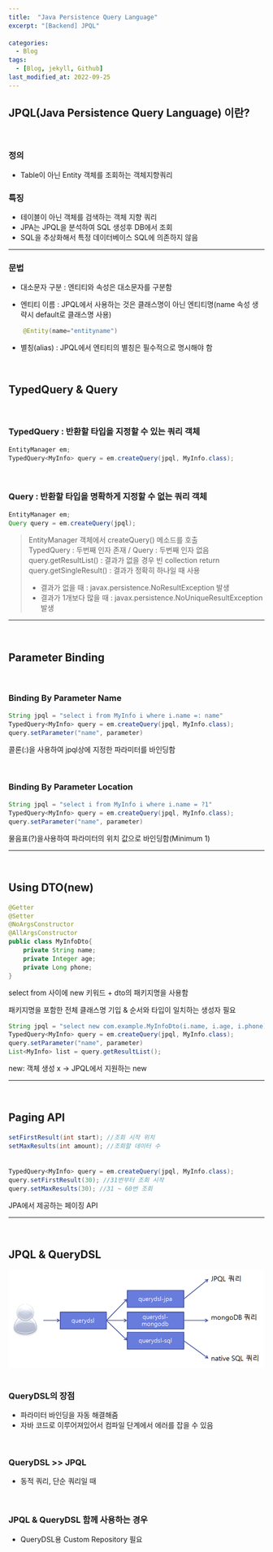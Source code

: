 ```yaml
---
title:  "Java Persistence Query Language"
excerpt: "[Backend] JPQL"

categories:
  - Blog
tags:
  - [Blog, jekyll, Github]
last_modified_at: 2022-09-25
---
```



##  JPQL(Java Persistence Query Language) 이란?
<br />

### 정의 
- Table이 아닌 Entity 객체를 조회하는 객체지향쿼리


### 특징
- 테이블이 아닌 객체를 검색하는 객체 지향 쿼리
- JPA는 JPQL을 분석하여 SQL 생성후 DB에서 조회
- SQL을 추상화해서 특정 데이터베이스 SQL에 의존하지 않음

---

### 문법

- 대소문자 구분 : 엔티티와 속성은 대소문자를 구분함

- 엔티티 이름 : JPQL에서 사용하는 것은 클래스명이 아닌 엔티티명(name 속성 생략시 default로 클래스명 사용)
```java
    @Entity(name="entityname")
```
- 별칭(alias) : JPQL에서 엔티티의 별칭은 필수적으로 명시해야 함

<br />

## TypedQuery & Query

<br />

### TypedQuery : 반환할 타입을 지정할 수 있는 쿼리 객체

```java
EntityManager em;
TypedQuery<MyInfo> query = em.createQuery(jpql, MyInfo.class);
```

<br />

### Query : 반환할 타입을 명확하게 지정할 수 없는 쿼리 객체

```java
EntityManager em;
Query query = em.createQuery(jpql);
```

> EntityManager 객체에서 createQuery() 메소드를 호출<br />
> TypedQuery : 두번째 인자 존재 / Query : 두번째 인자 없음<br />
> query.getResultList() : 결과가 없을 경우 빈 collection return<br />
> query.getSingleResult() : 결과가 정확히 하나일 때 사용
>- 결과가 없을 때 : javax.persistence.NoResultException 발생
>- 결과가 1개보다 많을 때 : javax.persistence.NoUniqueResultException 발생

---
<br />

## Parameter Binding
<br />

### Binding By Parameter Name
```java
String jpql = "select i from MyInfo i where i.name =: name"
TypedQuery<MyInfo> query = em.createQuery(jpql, MyInfo.class);
query.setParameter("name", parameter)
```
콜론(:)을 사용하여 jpql상에 지정한 파라미터를 바인딩함

<br />

### Binding By Parameter Location
```java
String jpql = "select i from MyInfo i where i.name = ?1"
TypedQuery<MyInfo> query = em.createQuery(jpql, MyInfo.class);
query.setParameter("name", parameter)
```
물음표(?)을사용하여 파라미터의 위치 값으로 바인딩함(Minimum 1)

---
<br />

## Using DTO(new)
```java
@Getter
@Setter
@NoArgsConstructor
@AllArgsConstructor
public class MyInfoDto{
    private String name;
    private Integer age;
    private Long phone;
}
```


select from 사이에 new 키워드 + dto의 패키지명을 사용함
<br />

패키지명을 포함한 전체 클래스명 기입 & 순서와 타입이 일치하는 생성자 필요

```java
String jpql = "select new com.example.MyInfoDto(i.name, i.age, i.phone) from MyInfo i"
TypedQuery<MyInfo> query = em.createQuery(jpql, MyInfo.class);
query.setParameter("name", parameter)
List<MyInfo> list = query.getResultList();
```
new: 객체 생성 x -> JPQL에서 지원하는 new

---

<br />

## Paging API
```java
setFirstResult(int start); //조회 시작 위치
setMaxResults(int amount); //조회할 데이터 수


TypedQuery<MyInfo> query = em.createQuery(jpql, MyInfo.class);
query.setFirstResult(30); //31번부터 조회 시작
query.setMaxResults(30); //31 ~ 60번 조회
```
JPA에서 제공하는 페이징 API

---
<br />


## JPQL & QueryDSL

![image info](/assets/img/querydsl.png)
<img src="/assets/img/querydsl.png" alt="" width="0" height="0">

### QueryDSL의 장점
- 파라미터 바인딩을 자동 해결해줌
- 자바 코드로 이루어져있어서 컴파일 단계에서 에러를 잡을 수 있음

<br />

### QueryDSL >> JPQL
- 동적 쿼리, 단순 쿼리일 때

<br />

### JPQL & QueryDSL 함께 사용하는 경우
- QueryDSL용 Custom Repository 필요
